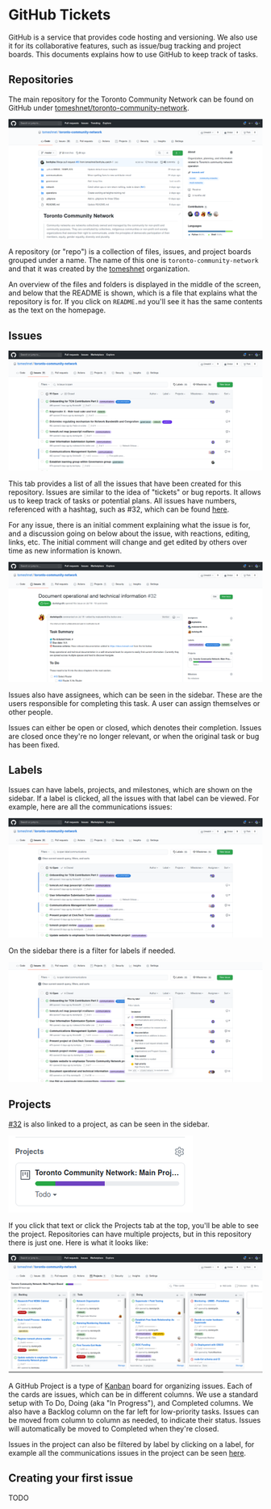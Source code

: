# GitHub Tickets

GitHub is a service that provides code hosting and versioning. We also use it for its collaborative features, such as issue/bug tracking and project boards. This documents explains how to use GitHub to keep track of tasks.

## Repositories

The main repository for the Toronto Community Network can be found on GitHub under [tomeshnet/toronto-community-network](https://github.com/tomeshnet/toronto-community-network).

![homepage](./images/homepage.png)

A repository (or "repo") is a collection of files, issues, and project boards grouped under a name. The name of this one is `toronto-community-network` and that it was created by the [tomeshnet](https://github.com/tomeshnet) organization.

An overview of the files and folders is displayed in the middle of the screen, and below that the README is shown, which is a file that explains what the repository is for. If you click on `README.md` you'll see it has the same contents as the text on the homepage.

## Issues


![issues](./images/issues.png)

This tab provides a list of all the issues that have been created for this repository. Issues are similar to the idea of "tickets" or bug reports. It allows us to keep track of tasks or potential plans. All issues have numbers, referenced with a hashtag, such as #32, which can be found [here](https://github.com/tomeshnet/toronto-community-network/issues/32).

For any issue, there is an initial comment explaining what the issue is for, and a discussion going on below about the issue, with reactions, editing, links, etc. The initial comment will change and get edited by others over time as new information is known.

![issue initial comment](./images/issue_initial.png)

Issues also have assignees, which can be seen in the sidebar. These are the users responsible for completing this task. A user can assign themselves or other people.

Issues can either be open or closed, which denotes their completion. Issues are closed once they're no longer relevant, or when the original task or bug has been fixed.

## Labels

Issues can have labels, projects, and milestones, which are shown on the sidebar. If a label is clicked, all the issues with that label can be viewed. For example, here are all the communications issues:

![communications issues](./images/issue_comms_label.png)

On the sidebar there is a filter for labels if needed.

![filter labels modal](./images/filter_labels.png)


## Projects

[#32](https://github.com/tomeshnet/toronto-community-network/issues/32) is also linked to a project, as can be seen in the sidebar.

![sidebar project](./images/sidebar_project.png)

If you click that text or click the Projects tab at the top, you'll be able to see the project. Repositories can have multiple projects, but in this repository there is just one. Here is what it looks like:

![project view](./images/project.png)

A GitHub Project is a type of [Kanban](https://en.wikipedia.org/wiki/Kanban_%28development%29) board for organizing issues.
Each of the cards are issues, which can be in different columns. We use a standard setup with To Do, Doing (aka "In Progress"), and Completed columns.
We also have a Backlog column on the far left for low-priority tasks. Issues can be moved from column to column as needed, to indicate their status. Issues will automatically be moved to Completed when they're closed.

Issues in the project can also be filtered by label by clicking on a label, for example all the communications issues in the project can be seen [here](https://github.com/tomeshnet/toronto-community-network/projects/1?card_filter_query=label%3Acommunications).


## Creating your first issue

TODO
